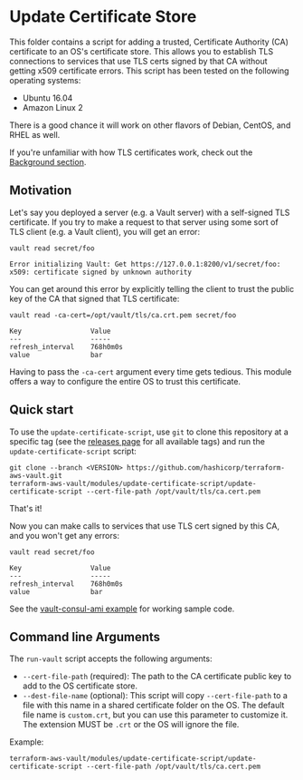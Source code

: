 # Update Certificate Store

This folder contains a script for adding a trusted, Certificate Authority (CA) certificate to an OS's certificate 
store. This allows you to establish TLS connections to services that use TLS certs signed by that CA without getting 
x509 certificate errors. This script has been tested on the following operating systems:

* Ubuntu 16.04
* Amazon Linux 2

There is a good chance it will work on other flavors of Debian, CentOS, and RHEL as well.

If you're unfamiliar with how TLS certificates work, check out the [Background 
section](https://github.com/hashicorp/terraform-aws-vault/tree/master/modules/private-tls-cert#background).





## Motivation

Let's say you deployed a server (e.g. a Vault server) with a self-signed TLS certificate. If you try to make a request 
to that server using some sort of TLS client (e.g. a Vault client), you will get an error:

```
vault read secret/foo

Error initializing Vault: Get https://127.0.0.1:8200/v1/secret/foo: x509: certificate signed by unknown authority
```

You can get around this error by explicitly telling the client to trust the public key of the CA that signed that TLS
certificate:

```
vault read -ca-cert=/opt/vault/tls/ca.crt.pem secret/foo

Key                 Value
---                 -----
refresh_interval    768h0m0s
value               bar
```

Having to pass the `-ca-cert` argument every time gets tedious. This module offers a way to configure the entire OS
to trust this certificate.




## Quick start

To use the `update-certificate-script`, use `git` to clone this repository at a specific tag (see the 
[releases page](../../../../releases) for all available tags) and run the `update-certificate-script` script:

```
git clone --branch <VERSION> https://github.com/hashicorp/terraform-aws-vault.git
terraform-aws-vault/modules/update-certificate-script/update-certificate-script --cert-file-path /opt/vault/tls/ca.cert.pem
```

That's it!

Now you can make calls to services that use TLS cert signed by this CA, and you won't get any errors:

```
vault read secret/foo

Key                 Value
---                 -----
refresh_interval    768h0m0s
value               bar
```

See the [vault-consul-ami example](https://github.com/hashicorp/terraform-aws-vault/tree/master/examples/vault-consul-ami) for working sample code.





## Command line Arguments

The `run-vault` script accepts the following arguments:

* `--cert-file-path` (required): The path to the CA certificate public key to add to the OS certificate store.
* `--dest-file-name` (optional): This script will copy `--cert-file-path` to a file with this name in a shared 
  certificate folder on the OS. The default file name is `custom.crt`, but you can use this parameter to customize 
  it. The extension MUST be `.crt` or the OS will ignore the file.

Example:

```
terraform-aws-vault/modules/update-certificate-script/update-certificate-script --cert-file-path /opt/vault/tls/ca.cert.pem
```

